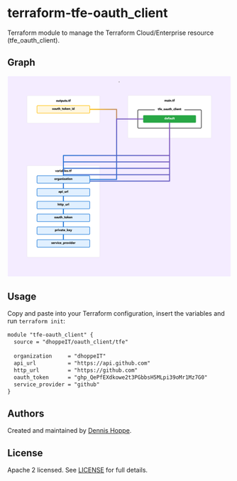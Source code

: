 # terraform-tfe-oauth_client

Terraform module to manage the Terraform Cloud/Enterprise resource
(tfe_oauth_client).

## Graph

![Graph](https://github.com/dhoppeIT/terraform-tfe-oauth_client/blob/main/rover.png)

## Usage

Copy and paste into your Terraform configuration, insert the variables and run ```terraform init```:

```hcl
module "tfe-oauth_client" {
  source = "dhoppeIT/oauth_client/tfe"

  organization     = "dhoppeIT"
  api_url          = "https://api.github.com"
  http_url         = "https://github.com"
  oauth_token      = "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"
  service_provider = "github"
}
```

<!--- BEGIN_TF_DOCS --->
<!--- END_TF_DOCS --->

## Authors

Created and maintained by [Dennis Hoppe](https://github.com/dhoppeIT/).

## License

Apache 2 licensed. See [LICENSE](https://github.com/dhoppeIT/terraform-tfe-oauth_client/blob/main/LICENSE) for full details.
